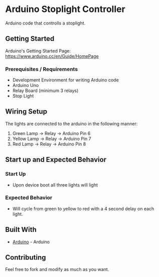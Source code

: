 # Arduino Stoplight Controller
Arduino code that controlls a stoplight.

## Getting Started
Arduino's Getting Started Page:  https://www.arduino.cc/en/Guide/HomePage
### Prerequisites / Requirements

* Development Environment for writing Arduino code
* Arduino Uno
* Relay Board (minimum 3 relays)
* Stop Light

## Wiring Setup
The lights are connected to the arduino in the following manner:
1) Green Lamp -> Relay -> Arduino Pin 6
2) Yellow Lamp -> Relay -> Arduino Pin 7
3) Red Lamp -> Relay -> Arduino Pin 8

## Start up and Expected Behavior
### Start Up
* Upon device boot all three lights will light
### Expected Behavior
* Will cycle from green to yellow to red with a 4 second delay on each light.
## Built With

* [Arduino](https://www.arduino.cc/) - Arduino

## Contributing
Feel free to fork and modify as much as you want.
